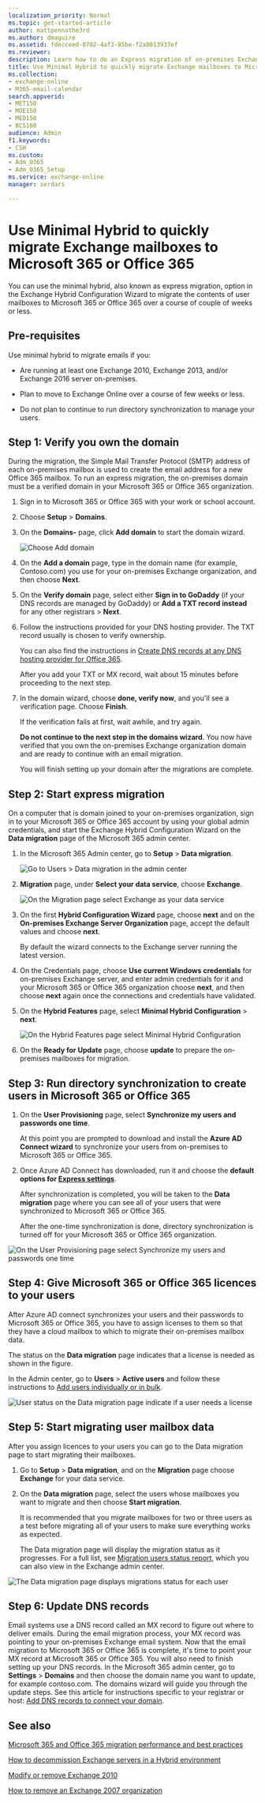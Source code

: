 ```yaml
---
localization_priority: Normal
ms.topic: get-started-article
author: mattpennathe3rd
ms.author: dmaguire
ms.assetid: fdecceed-0702-4af3-85be-f2a0013937ef
ms.reviewer: 
description: Learn how to do an Express migration of on-premises Exchange mailboxes to Microsoft 365 or Office 365.
title: Use Minimal Hybrid to quickly migrate Exchange mailboxes to Microsoft 365 or Office 365
ms.collection: 
- exchange-online
- M365-email-calendar
search.appverid:
- MET150
- MOE150
- MED150
- BCS160
audience: Admin
f1.keywords:
- CSH
ms.custom:
- Adm_O365
- Adm_O365_Setup
ms.service: exchange-online
manager: serdars

---
```


# Use Minimal Hybrid to quickly migrate Exchange mailboxes to Microsoft 365 or Office 365

You can use the minimal hybrid, also known as express migration, option in the Exchange Hybrid Configuration Wizard to migrate the contents of user mailboxes to Microsoft 365 or Office 365 over a course of couple of weeks or less.

## Pre-requisites

Use minimal hybrid to migrate emails if you:

- Are running at least one Exchange 2010, Exchange 2013, and/or Exchange 2016 server on-premises.

- Plan to move to Exchange Online over a course of few weeks or less.

- Do not plan to continue to run directory synchronization to manage your users.

## Step 1: Verify you own the domain
<a name="VerifyDomain"> </a>

During the migration, the Simple Mail Transfer Protocol (SMTP) address of each on-premises mailbox is used to create the email address for a new Office 365 mailbox. To run an express migration, the on-premises domain must be a verified domain in your Microsoft 365 or Office 365 organization.

1. Sign in to Microsoft 365 or Office 365 with your work or school account.

2. Choose **Setup** \> **Domains**.

3. On the **Domains-** page, click **Add domain** to start the domain wizard.

    ![Choose Add domain](media/b0267b62-3f20-4c76-be75-40f9c2274433.png)

4. On the **Add a domain** page, type in the domain name (for example, Contoso.com) you use for your on-premises Exchange organization, and then choose **Next**.

5. On the **Verify domain** page, select either **Sign in to GoDaddy** (if your DNS records are managed by GoDaddy) or **Add a TXT record instead** for any other registrars \> **Next**.

6. Follow the instructions provided for your DNS hosting provider. The TXT record usually is chosen to verify ownership.

    You can also find the instructions in [Create DNS records at any DNS hosting provider for Office 365](https://docs.microsoft.com/microsoft-365/admin/get-help-with-domains/create-dns-records-at-any-dns-hosting-provider).

    After you add your TXT or MX record, wait about 15 minutes before proceeding to the next step.

7. In the domain wizard, choose **done, verify now**, and you'll see a verification page. Choose **Finish**.

    If the verification fails at first, wait awhile, and try again.

    **Do not continue to the next step in the domains wizard**. You now have verified that you own the on-premises Exchange organization domain and are ready to continue with an email migration.

    You will finish setting up your domain after the migrations are complete.

## Step 2: Start express migration
<a name="Initiate"> </a>

On a computer that is domain joined to your on-premises organization, sign in to your Microsoft 365 or Office 365 account by using your global admin credentials, and start the Exchange Hybrid Configuration Wizard on the **Data migration** page of the Microsoft 365 admin center.

1. In the Microsoft 365 Admin center, go to **Setup** \> **Data migration**.

    ![Go to Users \> Data migration in the admin center](media/95477fe8-d213-462d-bd77-a00e2354234b.png)

2. **Migration** page, under **Select your data service**, choose **Exchange**.

    ![On the Migration page select Exchange as your data service](media/f8fe6289-9aa6-4bbe-9a8f-0f424405c0e6.png)

3. On the first **Hybrid Configuration Wizard** page, choose **next** and on the **On-premises Exchange Server Organization** page, accept the default values and choose **next**.

    By default the wizard connects to the Exchange server running the latest version.

4. On the Credentials page, choose **Use current Windows credentials** for on-premises Exchange server, and enter admin credentials for it and your Microsoft 365 or Office 365 organization choose **next**, and then choose **next** again once the connections and credentials have validated.

5. On the **Hybrid Features** page, select **Minimal Hybrid Configuration** \> **next**.

    ![On the Hybrid Features page select Minimal Hybrid Configuration](media/40e3c3b9-5a95-4226-835f-eb99a23f9c18.png)

6. On the **Ready for Update** page, choose **update** to prepare the on-premises mailboxes for migration.

## Step 3: Run directory synchronization to create users in Microsoft 365 or Office 365
<a name="dirsync"> </a>

1. On the **User Provisioning** page, select **Synchronize my users and passwords one time**.

    At this point you are prompted to download and install the **Azure AD Connect wizard** to synchronize your users from on-premises to Microsoft 365 or Office 365.

2. Once Azure AD Connect has downloaded, run it and choose the **default options for [Express settings](https://docs.microsoft.com/azure/active-directory/hybrid/how-to-connect-install-express)**.

    After synchronization is completed, you will be taken to the **Data migration** page where you can see all of your users that were synchronized to Microsoft 365 or Office 365.

    After the one-time synchronization is done, directory synchronization is turned off for your Microsoft 365 or Office 365 organization.

![On the User Provisioning page select Synchronize my users and passwords one time](media/8595f8d4-70d1-48f9-8e20-5106936dc148.png)

## Step 4: Give Microsoft 365 or Office 365 licences to your users
<a name="licences"> </a>

After Azure AD connect synchronizes your users and their passwords to Microsoft 365 or Office 365, you have to assign licenses to them so that they have a cloud mailbox to which to migrate their on-premises mailbox data.

The status on the **Data migration** page indicates that a license is needed as shown in the figure.

In the Admin center, go to **Users** \> **Active users** and follow these instructions to [Add users individually or in bulk](https://docs.microsoft.com/microsoft-365/admin/add-users/add-users).

![User status on the Data migration page indicate if a user needs a license](media/f0f211f2-be43-493e-bf6b-e9279c76d03e.png)

## Step 5: Start migrating user mailbox data
<a name="migrate"> </a>

After you assign licences to your users you can go to the Data migration page to start migrating their mailboxes.

1. Go to **Setup** \> **Data migration**, and on the **Migration** page choose **Exchange** for your data service.

2. On the **Data migration** page, select the users whose mailboxes you want to migrate and then choose **Start migration**.

    It is recommended that you migrate mailboxes for two or three users as a test before migrating all of your users to make sure everything works as expected.

    The Data migration page will display the migration status as it progresses. For a full list, see [Migration users status report](migration-users-status-report.md), which you can also view in the Exchange admin center.

![The Data migration page displays migrations status for each user](media/e4433e1f-b071-4868-9b18-1ebca0d7c21e.png)

## Step 6: Update DNS records
<a name="DNS"> </a>

Email systems use a DNS record called an MX record to figure out where to deliver emails. During the email migration process, your MX record was pointing to your on-premises Exchange email system. Now that the email migration to Microsoft 365 or Office 365 is complete, it's time to point your MX record at Microsoft 365 or Office 365. You will also need to finish setting up your DNS records. In the Microsoft 365 admin center, go to **Settings** \> **Domains** and then choose the domain name you want to update, for example contoso.com. The domains wizard will guide you through the update steps. See this article for instructions specific to your registrar or host: [Add DNS records to connect your domain](https://docs.microsoft.com/microsoft-365/admin/get-help-with-domains/create-dns-records-at-any-dns-hosting-provider#add-an-mx-record-for-email-outlook-exchange-online).

## See also
<a name="DNS"> </a>

[Microsoft 365 and Office 365 migration performance and best practices](office-365-migration-best-practices.md)

[How to decommission Exchange servers in a Hybrid environment](https://docs.microsoft.com/exchange/decommission-on-premises-exchange)

[Modify or remove Exchange 2010](https://docs.microsoft.com/previous-versions/office/exchange-server-2010/ee332361(v=exchg.141))

[How to remove an Exchange 2007 organization](https://docs.microsoft.com/previous-versions/office/exchange-server-2007/aa998313(v=exchg.80))
